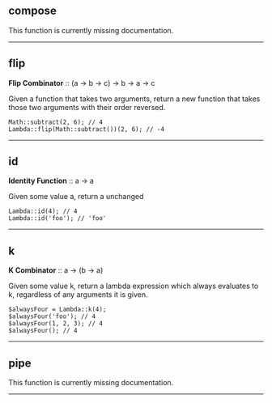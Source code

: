 ## compose

This function is currently missing documentation.

---

## flip

__Flip Combinator__ :: (a -> b -> c) -> b -> a -> c

Given a function that takes two arguments, return a new function that
takes those two arguments with their order reversed.

```
Math::subtract(2, 6); // 4
Lambda::flip(Math::subtract())(2, 6); // -4
```

---

## id

__Identity Function__ :: a -> a

Given some value a, return a unchanged

```
Lambda::id(4); // 4
Lambda::id('foo'); // 'foo'
```

---

## k

__K Combinator__ :: a -> (b -> a)

Given some value k, return a lambda expression which always evaluates to k, regardless
of any arguments it is given.

```
$alwaysFour = Lambda::k(4);
$alwaysFour('foo'); // 4
$alwaysFour(1, 2, 3); // 4
$alwaysFour(); // 4
```

---

## pipe

This function is currently missing documentation.

---

